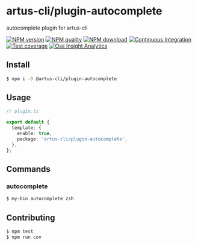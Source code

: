 # artus-cli/plugin-autocomplete

autocomplete plugin for artus-cli

[![NPM version](https://img.shields.io/npm/v/@artus-cli/plugin-autocomplete.svg?style=flat-square)](https://npmjs.org/package/@artus-cli/plugin-autocomplete)
[![NPM quality](https://img.shields.io/npms-io/final-score/@artus-cli/plugin-autocomplete.svg?style=flat-square)](https://npmjs.org/package/@artus-cli/plugin-autocomplete)
[![NPM download](https://img.shields.io/npm/dm/@artus-cli/plugin-autocomplete.svg?style=flat-square)](https://npmjs.org/package/@artus-cli/plugin-autocomplete)
[![Continuous Integration](https://github.com/plugin-autocomplete/plugin-autocomplete/actions/workflows/ci.yml/badge.svg)](https://github.com/plugin-autocomplete/plugin-autocomplete/actions/workflows/ci.yml)
[![Test coverage](https://img.shields.io/codecov/c/github/plugin-autocomplete/plugin-autocomplete.svg?style=flat-square)](https://codecov.io/gh/plugin-autocomplete/plugin-autocomplete)
[![Oss Insight Analytics](https://img.shields.io/badge/OssInsight-artus--cli%2Fartus--cli-blue.svg?style=flat-square)](https://ossinsight.io/analyze/plugin-autocomplete/plugin-autocomplete)


## Install

```sh
$ npm i -D @artus-cli/plugin-autocomplete 
```

## Usage

```ts
// plugin.ts

export default {
  template: {
    enable: true,
    package: 'artus-cli/plugin-autocomplete',
  },
};
```

## Commands

### autocomplete

```bash
$ my-bin autocomplete zsh
```

## Contributing

```sh
$ npm test
$ npm run cov
```
